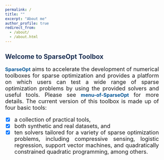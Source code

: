 ```yaml
---
permalink: /
title: ""
excerpt: "About me"
author_profile: true
redirect_from: 
  - /about/
  - /about.html
---
```


<style>
a:link {
  text-decoration: none;
}

a:visited {
  text-decoration: none;
}

a:hover {
  text-decoration: underline;
}

a:active {
  text-decoration: underline;
}
</style>

##  <span style="color:#1a2e51"><b> Welcome to SparseOpt Toolbox</b></span> 

<font size=4>
<div style="text-align:justify">  

<a style="font-size: 16px; font-weight: bold;color:#015697" href="https://github.com/ShenglongZhou/CSpack" target="_blank">SparseOpt</a> aims to accelerate the development of numerical toolboxes for sparse optimization and provides a platform on which users can test a wide range of sparse optimization problems by using the provided solvers and useful tools. Please see <a style="font-size: 16px; font-weight: bold;color:#015697" href="" target="_blank">menu-of-SparseOpt</a>  for more details. The current version of this toolbox is made up of four basic tools:

- [x]  a collection of practical tools, 
- [x] both synthetic and real datasets, and 
- [x] ten solvers tailored for a variety of sparse optimization problems, including compressive sensing, logistic regression, support vector machines, and quadratically constrained quadratic programming, among others. 

</div></font>

